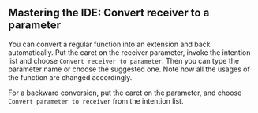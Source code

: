 ## Mastering the IDE: Convert receiver to a parameter

You can convert a regular function into an extension and back
automatically. Put the caret on the receiver parameter, invoke
the intention list and choose 
<span class="control">`Convert receiver to parameter`</span>.
Then you can type the parameter name or choose the suggested one.
Note how all the usages of the function are changed accordingly.

For a backward conversion, put the caret on the parameter, and
choose <span class="control">`Convert parameter to receiver`</span>
from the intention list.